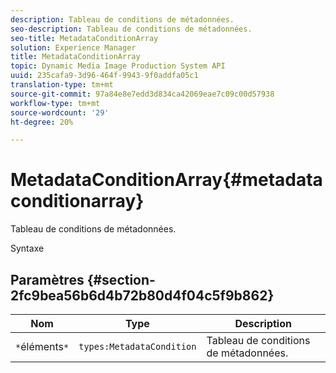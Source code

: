 ```yaml
---
description: Tableau de conditions de métadonnées.
seo-description: Tableau de conditions de métadonnées.
seo-title: MetadataConditionArray
solution: Experience Manager
title: MetadataConditionArray
topic: Dynamic Media Image Production System API
uuid: 235cafa9-3d96-464f-9943-9f0addfa05c1
translation-type: tm+mt
source-git-commit: 97a84e8e7edd3d834ca42069eae7c09c00d57938
workflow-type: tm+mt
source-wordcount: '29'
ht-degree: 20%

---
```



# MetadataConditionArray{#metadataconditionarray}

Tableau de conditions de métadonnées.

Syntaxe

## Paramètres {#section-2fc9bea56b6d4b72b80d4f04c5f9b862}

| Nom | Type | Description |
|---|---|---|
| `*`éléments`*` | `types:MetadataCondition` | Tableau de conditions de métadonnées. |

